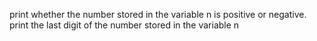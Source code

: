 print whether the number stored in the variable n is positive or negative.
print the last digit of the number stored in the variable n
